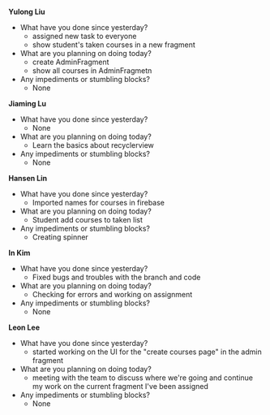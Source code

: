 **Yulong Liu**

- What have you done since yesterday?
  - assigned new task to everyone
  - show student's taken courses in a new fragment
- What are you planning on doing today?
  - create AdminFragment
  - show all courses in AdminFragmetn
- Any impediments or stumbling blocks?
  - None

**Jiaming Lu**

- What have you done since yesterday?
  - None
- What are you planning on doing today?
  - Learn the basics about recyclerview
- Any impediments or stumbling blocks?
  - None

**Hansen Lin**

- What have you done since yesterday?
  - Imported names for courses in firebase
- What are you planning on doing today?
  - Student add courses to taken list
- Any impediments or stumbling blocks?
  - Creating spinner

**In Kim**
- What have you done since yesterday?
  - Fixed bugs and troubles with the branch and code
- What are you planning on doing today?
  - Checking for errors and working on assignment
- Any impediments or stumbling blocks?
  - None

**Leon Lee**
- What have you done since yesterday?
  - started working on the UI for the "create courses page" in the admin fragment
- What are you planning on doing today?
  - meeting with the team to discuss where we're going and continue my work on the current fragment I've been assigned
- Any impediments or stumbling blocks?
  - None
